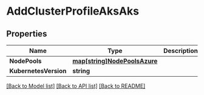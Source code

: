 # AddClusterProfileAksAks

## Properties
Name | Type | Description | Notes
------------ | ------------- | ------------- | -------------
**NodePools** | [**map[string]NodePoolsAzure**](NodePoolsAzure.md) |  | [optional] 
**KubernetesVersion** | **string** |  | [optional] 

[[Back to Model list]](../README.md#documentation-for-models) [[Back to API list]](../README.md#documentation-for-api-endpoints) [[Back to README]](../README.md)


